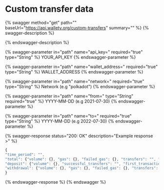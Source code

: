 # Custom transfer data

{% swagger method="get" path="" baseUrl="https://api.wallety.org/custom-transfers" summary="" %}
{% swagger-description %}

{% endswagger-description %}

{% swagger-parameter in="path" name="api_key=" required="true" type="String" %}
YOUR_API_KEY
{% endswagger-parameter %}

{% swagger-parameter in="path" name="wallet_address=" required="true" type="String" %}
WALLET_ADDRESS
{% endswagger-parameter %}

{% swagger-parameter in="path" name="network=" required="true" type="String" %}
Network (e.g "polkadot")
{% endswagger-parameter %}

{% swagger-parameter in="path" name="from=" type="String" required="true" %}
YYYY-MM-DD (e.g 2021-07-30)
{% endswagger-parameter %}

{% swagger-parameter in="path" name="to=" required="true" type="String" %}
YYYY-MM-DD (e.g 2022-07-30)
{% endswagger-parameter %}

{% swagger-response status="200: OK" description="Example response >" %}
```javascript
{
"time_period": "",
"total": {"volume": {}, "gas": {}, "failed_gas": {}, "transfers": "", "successful_transfers": "", "failed_transfers": "", "first_transaction": {}, "last_transaction": {}}
"deposit": {"volume": {}, "successful_transfers": "", "first_transaction": {}, "last_transaction": {}}
"withdrawal": {"volume": {}, "gas": {}, "failed_gas": {}, "transfers": "", "successful_transfers": "", "failed_transfers": "", "first_transaction": {}, "last_transaction": {}}
}
```
{% endswagger-response %}
{% endswagger %}
